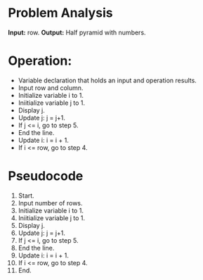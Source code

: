 # Problem Analysis  
**Input:** row.
**Output:** Half pyramid with numbers.

# Operation:   
- Variable declaration that holds an input and operation results.
- Input row and column.
- Initialize variable i to 1.
- Iniitialize variable j to 1.
- Display j.
- Update j: j = j+1.
- If j <= i, go to step 5.
- End the line.
- Update i: i = i + 1.
- If i <= row, go to step 4.

# Pseudocode   
1. Start.
2. Input number of rows.
3. Initialize variable i to 1.
4. Iniitialize variable j to 1.
5. Display j.
6. Update j: j = j+1.
7. If j <= i, go to step 5.
8. End the line.
9. Update i: i = i + 1.
10. If i <= row, go to step 4.
11. End.
